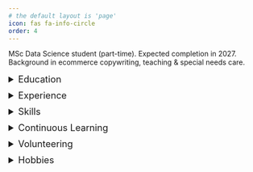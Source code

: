 ```yaml
---
# the default layout is 'page'
icon: fas fa-info-circle
order: 4
---
```


MSc Data Science student (part-time). Expected completion in 2027. Background in ecommerce copywriting, teaching & special needs care.

<details>
<summary style="font-size: 1.3em; font-weight: normal; margin-bottom: 10px; font-family: inherit;">Education</summary>

<div markdown="1">
- **Degree**: BA History and Sociology with Year Abroad  
- **University**: The University of Warwick  
- **Year**: 2012  
- **Grade**: Upper Second-Class Honours (2:1)
</div>

</details>

<details>
<summary style="font-size: 1.3em; font-weight: normal; margin-bottom: 10px; font-family: inherit;">Experience</summary>

<div markdown="1">
- **English, ukulele and football teacher** @ PORG Základní Škola *(Aug 2024 – Jan 2025)*

- **Product Copywriter/Editor – Technical** @ Infosys *(Jul 2022 – Aug 2024)*  
  - Wrote about gadgets, gizmos and games for Currys’ website.  
  - Investigated and corrected supplier info, especially in technical categories.  
  - Go-to copywriter for computing and smart tech.  
  - Edited co-workers’ copy/specs and trained new hires.  
  - Received Infosys ‘Best Language Checker’ award.
</div>

</details>

<details>
<summary style="font-size: 1.3em; font-weight: normal; margin-bottom: 10px; font-family: inherit;">Skills</summary>

<div markdown="1">
- **Programming**: Python, SQL, basic HTML  
- **Tools**: Excel, Git, GitHub, VS Code  
- **Languages**: English (native), French (B2 working proficiency)
</div>

</details>

<details>
<summary style="font-size: 1.3em; font-weight: normal; margin-bottom: 10px; font-family: inherit;">Continuous Learning</summary>

<div markdown="1">
- 📄 [Learn Python 3 Skill Path (Codecademy)](/assets/files/LearnPython3_CodecademySkillPath.pdf)
</div>

</details>

<details>
<summary style="font-size: 1.3em; font-weight: normal; margin-bottom: 10px; font-family: inherit;">Volunteering</summary>

<div markdown="1">
- Creative writing workshops @ *Fighting Words* (2015–18)  
- Contributor to [Shared Future News](https://sharedfuture.news/author/eoindignan/)  
- Charity shop supervisor @ *Oxfam* (2012–15)  
- English tutor @ *NI Community of Refugees and Asylum Seekers* (2012–14)  
- Assisted special needs schemes @ *Fleming Fulton* (2011–15)  
- Volunteer @ *2012 Paralympics*
</div>

</details>

<details>
<summary style="font-size: 1.3em; font-weight: normal; margin-bottom: 10px; font-family: inherit;">Hobbies</summary>

<div markdown="1">
- Playing the ukulele  
- Writing creative fiction  
- Exploring data visualization techniques  
- Hiking and outdoor adventures  
- Playing board games with friends
</div>

</details>
